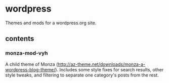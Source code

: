 # wordpress

Themes and mods for a wordpress.org site.

## contents

### monza-mod-vyh

A child theme of Monza (http://az-theme.net/downloads/monza-a-wordpress-blog-theme/). Includes some style fixes for search results, other style tweaks, and filtering to separate one category's posts from the rest.
